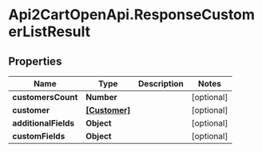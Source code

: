 # Api2CartOpenApi.ResponseCustomerListResult

## Properties

Name | Type | Description | Notes
------------ | ------------- | ------------- | -------------
**customersCount** | **Number** |  | [optional] 
**customer** | [**[Customer]**](Customer.md) |  | [optional] 
**additionalFields** | **Object** |  | [optional] 
**customFields** | **Object** |  | [optional] 


